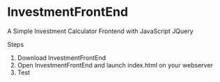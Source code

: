 # InvestmentFrontEnd
A Simple Investment Calculator Frontend with JavaScript JQuery

Steps
1. Download InvestmentFrontEnd
2. Open InvestmentFrontEnd and launch index.html on your webserver
3. Test
